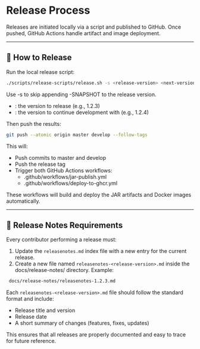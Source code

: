 # Release Process

Releases are initiated locally via a script and published to GitHub. Once pushed, GitHub Actions handle artifact and image deployment.

---

## 🚀 How to Release

Run the local release script:

```bash
./scripts/release-scripts/release.sh -s <release-version> <next-version>
```
Use -s to skip appending -SNAPSHOT to the release version.
- <release-version>: the version to release (e.g., 1.2.3)
- <next-version>: the version to continue development with (e.g., 1.2.4)

Then push the results:
   ```bash
   git push --atomic origin master develop --follow-tags
   ```
This will:
- Push commits to master and develop
- Push the release tag
- Trigger both GitHub Actions workflows: 
   * .github/workflows/jar-publish.yml
   * .github/workflows/deploy-to-ghcr.yml

These workflows will build and deploy the JAR artifacts and Docker images automatically.

---

## 📝 Release Notes Requirements

Every contributor performing a release must:
1. Update the `releasenotes.md` index file with a new entry for the current release.
2. Create a new file named `releasenotes-<release-version>.md` inside the docs/release-notes/ directory.
Example:
  ```bash
   docs/release-notes/releasenotes-1.2.3.md
   ```
Each `releasenotes-<release-version>.md` file should follow the standard format and include:
- Release title and version
- Release date
- A short summary of changes (features, fixes, updates)

This ensures that all releases are properly documented and easy to trace for future reference.
